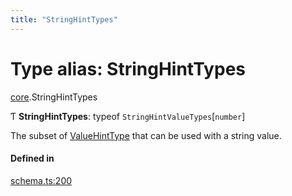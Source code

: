 ```yaml
---
title: "StringHintTypes"
---
```

# Type alias: StringHintTypes

[core](../modules/core.md).StringHintTypes

Ƭ **StringHintTypes**: typeof `StringHintValueTypes`[`number`]

The subset of [ValueHintType](../enums/core.ValueHintType.md) that can be used with a string value.

#### Defined in

[schema.ts:200](https://github.com/coda/packs-sdk/blob/main/schema.ts#L200)
